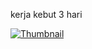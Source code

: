 kerja kebut 3 hari

[![Thumbnail](https://img.youtube.com/vi/TQQJD7D6PIU/hqdefault.jpg)](https://www.youtube.com/watch?v=-f8rC4cXKqU&t=15s)

